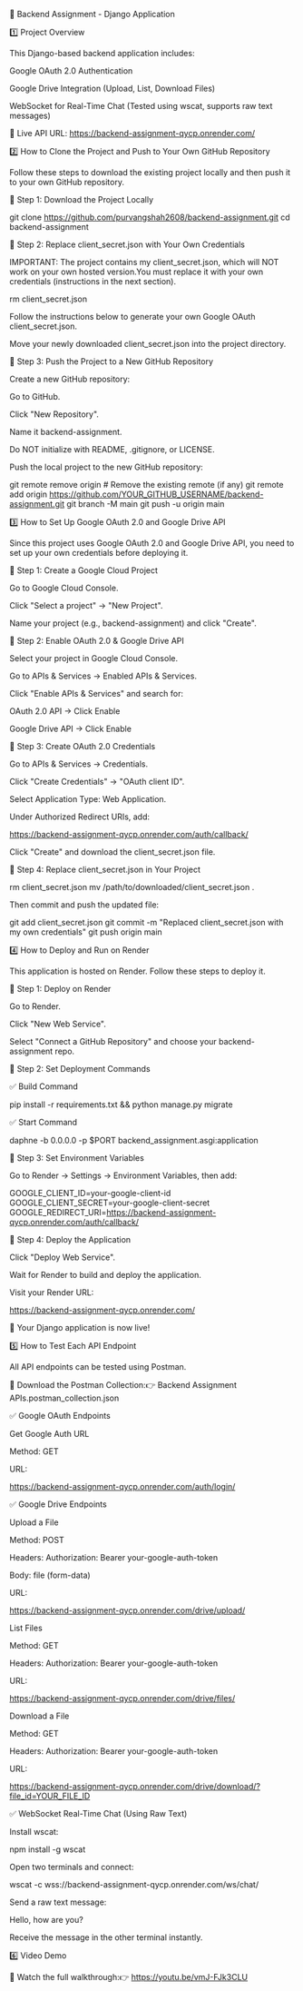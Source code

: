 📌 Backend Assignment - Django Application

1️⃣ Project Overview

This Django-based backend application includes:

Google OAuth 2.0 Authentication

Google Drive Integration (Upload, List, Download Files)

WebSocket for Real-Time Chat (Tested using wscat, supports raw text messages)

🚀 Live API URL: https://backend-assignment-qycp.onrender.com/

2️⃣ How to Clone the Project and Push to Your Own GitHub Repository

Follow these steps to download the existing project locally and then push it to your own GitHub repository.

🔹 Step 1: Download the Project Locally

git clone https://github.com/purvangshah2608/backend-assignment.git
cd backend-assignment

🔹 Step 2: Replace client_secret.json with Your Own Credentials

IMPORTANT: The project contains my client_secret.json, which will NOT work on your own hosted version.You must replace it with your own credentials (instructions in the next section).

rm client_secret.json

Follow the instructions below to generate your own Google OAuth client_secret.json.

Move your newly downloaded client_secret.json into the project directory.

🔹 Step 3: Push the Project to a New GitHub Repository

Create a new GitHub repository:

Go to GitHub.

Click "New Repository".

Name it backend-assignment.

Do NOT initialize with README, .gitignore, or LICENSE.

Push the local project to the new GitHub repository:

git remote remove origin  # Remove the existing remote (if any)
git remote add origin https://github.com/YOUR_GITHUB_USERNAME/backend-assignment.git
git branch -M main
git push -u origin main

3️⃣ How to Set Up Google OAuth 2.0 and Google Drive API

Since this project uses Google OAuth 2.0 and Google Drive API, you need to set up your own credentials before deploying it.

🔹 Step 1: Create a Google Cloud Project

Go to Google Cloud Console.

Click "Select a project" → "New Project".

Name your project (e.g., backend-assignment) and click "Create".

🔹 Step 2: Enable OAuth 2.0 & Google Drive API

Select your project in Google Cloud Console.

Go to APIs & Services → Enabled APIs & Services.

Click "Enable APIs & Services" and search for:

OAuth 2.0 API → Click Enable

Google Drive API → Click Enable

🔹 Step 3: Create OAuth 2.0 Credentials

Go to APIs & Services → Credentials.

Click "Create Credentials" → "OAuth client ID".

Select Application Type: Web Application.

Under Authorized Redirect URIs, add:

https://backend-assignment-qycp.onrender.com/auth/callback/

Click "Create" and download the client_secret.json file.

🔹 Step 4: Replace client_secret.json in Your Project

rm client_secret.json
mv /path/to/downloaded/client_secret.json .

Then commit and push the updated file:

git add client_secret.json
git commit -m "Replaced client_secret.json with my own credentials"
git push origin main

4️⃣ How to Deploy and Run on Render

This application is hosted on Render. Follow these steps to deploy it.

🔹 Step 1: Deploy on Render

Go to Render.

Click "New Web Service".

Select "Connect a GitHub Repository" and choose your backend-assignment repo.

🔹 Step 2: Set Deployment Commands

✅ Build Command

pip install -r requirements.txt && python manage.py migrate

✅ Start Command

daphne -b 0.0.0.0 -p $PORT backend_assignment.asgi:application

🔹 Step 3: Set Environment Variables

Go to Render → Settings → Environment Variables, then add:

GOOGLE_CLIENT_ID=your-google-client-id
GOOGLE_CLIENT_SECRET=your-google-client-secret
GOOGLE_REDIRECT_URI=https://backend-assignment-qycp.onrender.com/auth/callback/

🔹 Step 4: Deploy the Application

Click "Deploy Web Service".

Wait for Render to build and deploy the application.

Visit your Render URL:

https://backend-assignment-qycp.onrender.com/

🎉 Your Django application is now live!

5️⃣ How to Test Each API Endpoint

All API endpoints can be tested using Postman.

📌 Download the Postman Collection:👉 Backend Assignment APIs.postman_collection.json

✅ Google OAuth Endpoints

Get Google Auth URL

Method: GET

URL:

https://backend-assignment-qycp.onrender.com/auth/login/

✅ Google Drive Endpoints

Upload a File

Method: POST

Headers: Authorization: Bearer your-google-auth-token

Body: file (form-data)

URL:

https://backend-assignment-qycp.onrender.com/drive/upload/

List Files

Method: GET

Headers: Authorization: Bearer your-google-auth-token

URL:

https://backend-assignment-qycp.onrender.com/drive/files/

Download a File

Method: GET

Headers: Authorization: Bearer your-google-auth-token

URL:

https://backend-assignment-qycp.onrender.com/drive/download/?file_id=YOUR_FILE_ID

✅ WebSocket Real-Time Chat (Using Raw Text)

Install wscat:

npm install -g wscat

Open two terminals and connect:

wscat -c wss://backend-assignment-qycp.onrender.com/ws/chat/

Send a raw text message:

Hello, how are you?

Receive the message in the other terminal instantly.

6️⃣ Video Demo

🎥 Watch the full walkthrough:👉 https://youtu.be/vmJ-FJk3CLU
